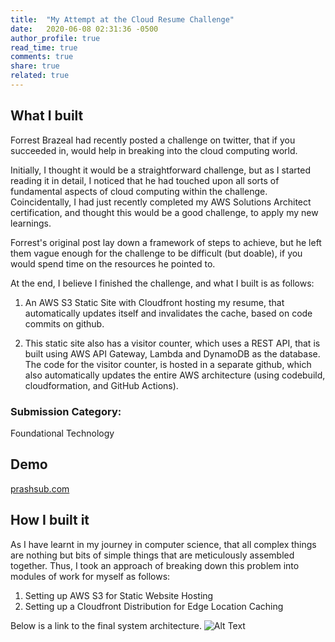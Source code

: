 ```yaml
---
title:  "My Attempt at the Cloud Resume Challenge"
date:   2020-06-08 02:31:36 -0500
author_profile: true
read_time: true
comments: true
share: true
related: true
---
```


## What I built

Forrest Brazeal had recently posted a challenge on twitter, that if you succeeded in, would help in breaking into the cloud computing world.


Initially, I thought it would be a straightforward challenge, but as I started reading it in detail, I noticed that he had touched upon all sorts of fundamental aspects of cloud computing within the challenge. Coincidentally, I had just recently completed my AWS Solutions Architect certification, and thought this would be a good challenge, to apply my new learnings.

Forrest's original post lay down a framework of steps to achieve, but he left them vague enough for the challenge to be difficult (but doable), if you would spend time on the resources he pointed to.

At the end, I believe I finished the challenge, and what I built is as follows:

1. An AWS S3 Static Site with Cloudfront hosting my resume, that automatically updates itself and invalidates the cache, based on code commits on github.

2. This static site also has a visitor counter, which uses a REST API, that is built using AWS API Gateway, Lambda and DynamoDB as the database. The code for the visitor counter, is hosted in a separate github, which also automatically updates the entire AWS architecture (using codebuild, cloudformation, and GitHub Actions). 

### Submission Category: 

[Note]: # (Foundational Technology, Creative Catalyst, or Exciting Experiments)

Foundational Technology

## Demo
[prashsub.com](https://prashsub.com)

## How I built it 

As I have learnt in my journey in computer science, that all complex things are nothing but bits of simple things that are meticulously assembled together. Thus, I took an approach of breaking down this problem into modules of work for myself as follows:

1. Setting up AWS S3 for Static Website Hosting
2. Setting up a Cloudfront Distribution for Edge Location Caching

Below is a link to the final system architecture.
![Alt Text](https://dev-to-uploads.s3.amazonaws.com/i/h075ncgdochgo3a72mj7.png)